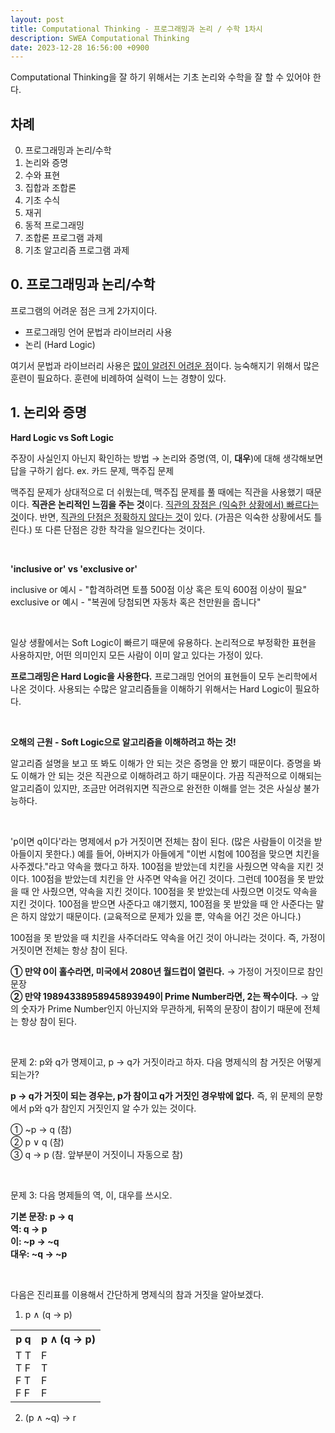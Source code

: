 ```yaml
---
layout: post
title: Computational Thinking - 프로그래밍과 논리 / 수학 1차시
description: SWEA Computational Thinking
date: 2023-12-28 16:56:00 +0900
---
```

Computational Thinking을 잘 하기 위해서는 기초 논리와 수학을 잘 할 수 있어야 한다. 

## 차례

0. 프로그래밍과 논리/수학
1. 논리와 증명
2. 수와 표현
3. 집합과 조합론
4. 기초 수식
5. 재귀
6. 동적 프로그래밍
7. 조합론 프로그램 과제
8. 기초 알고리즘 프로그램 과제

## 0. 프로그래밍과 논리/수학

프로그램의 어려운 점은 크게 2가지이다.

- 프로그래밍 언어 문법과 라이브러리 사용
- 논리 (Hard Logic)

여기서 문법과 라이브러리 사용은 <u>많이 알려진 어려운 점</u>이다. 능숙해지기 위해서 많은 훈련이 필요하다. 훈련에 비례하여 실력이 느는 경향이 있다.

## 1. 논리와 증명

<b>Hard Logic vs Soft Logic</b>

주장이 사실인지 아닌지 확인하는 방법 → 논리와 증명(역, 이, <b>대우</b>)에 대해 생각해보면 답을 구하기 쉽다. ex. 카드 문제, 맥주집 문제

맥주집 문제가 상대적으로 더 쉬웠는데, 맥주집 문제를 풀 때에는 직관을 사용했기 때문이다. <b>직관은 논리적인 느낌을 주는 것</b>이다. <u>직관의 장점은 (익숙한 상황에서) 빠르다는 것</u>이다. 반면, <u>직관의 단점은 정확하지 않다는 것</u>이 있다. (가끔은 익숙한 상황에서도 틀린다.) 또 다른 단점은 강한 착각을 일으킨다는 것이다.

<br>

<b>'inclusive or' vs 'exclusive or'</b>

inclusive or 예시 - "합격하려면 토플 500점 이상 혹은 토익 600점 이상이 필요"\
exclusive or 예시 - "복권에 당첨되면 자동차 혹은 천만원을 줍니다"

<br>

일상 생활에서는 Soft Logic이 빠르기 때문에 유용하다. 논리적으로 부정확한 표현을 사용하지만, 어떤 의미인지 모든 사람이 이미 알고 있다는 가정이 있다.

<b>프로그래밍은 Hard Logic을 사용한다.</b> 프로그래밍 언어의 표현들이 모두 논리학에서 나온 것이다. 사용되는 수많은 알고리즘들을 이해하기 위해서는 Hard Logic이 필요하다.

<br>

<b>오해의 근원 - Soft Logic으로 알고리즘을 이해하려고 하는 것!</b>

알고리즘 설명을 보고 또 봐도 이해가 안 되는 것은 증명을 안 봤기 때문이다. 증명을 봐도 이해가 안 되는 것은 직관으로 이해하려고 하기 때문이다. 가끔 직관적으로 이해되는 알고리즘이 있지만, 조금만 어려워지면 직관으로 완전한 이해를 얻는 것은 사실상 불가능하다.

<br>

'p이면 q이다'라는 명제에서 p가 거짓이면 전체는 참이 된다. (많은 사람들이 이것을 받아들이지 못한다.) 예를 들어, 아버지가 아들에게 "이번 시험에 100점을 맞으면 치킨을 사주겠다."라고 약속을 했다고 하자. 100점을 받았는데 치킨을 사줬으면 약속을 지킨 것이다. 100점을 받았는데 치킨을 안 사주면 약속을 어긴 것이다. 그런데 100점을 못 받았을 때 안 사줬으면, 약속을 지킨 것이다. 100점을 못 받았는데 사줬으면 이것도 약속을 지킨 것이다. 100점을 받으면 사준다고 얘기했지, 100점을 못 받았을 때 안 사준다는 말은 하지 않았기 때문이다. (교육적으로 문제가 있을 뿐, 약속을 어긴 것은 아니다.)

100점을 못 받았을 때 치킨을 사주더라도 약속을 어긴 것이 아니라는 것이다. 즉, 가정이 거짓이면 전체는 항상 참이 된다.

<b>① 만약 0이 홀수라면, 미국에서 2080년 월드컵이 열린다.</b> → 가정이 거짓이므로 참인 문장\
<b>② 만약 19894338958945893949이 Prime Number라면, 2는 짝수이다.</b> → 앞의 숫자가 Prime Number인지 아닌지와 무관하게, 뒤쪽의 문장이 참이기 때문에 전체는 항상 참이 된다.

<br>

문제 2: p와 q가 명제이고, p → q가 거짓이라고 하자. 다음 명제식의 참 거짓은 어떻게 되는가?

<b>p → q가 거짓이 되는 경우는, p가 참이고 q가 거짓인 경우밖에 없다.</b> 즉, 위 문제의 문항에서 p와 q가 참인지 거짓인지 알 수가 있는 것이다.

① ~p → q (참)\
② p ∨ q (참)\
③ q → p (참. 앞부분이 거짓이니 자동으로 참)

<br>

문제 3: 다음 명제들의 역, 이, 대우를 쓰시오.

<b>기본 문장: p → q</b>\
<b>역: q → p</b>\
<b>이: ~p → ~q</b>\
<b>대우: ~q → ~p</b>

<br>

다음은 진리표를 이용해서 간단하게 명제식의 참과 거짓을 알아보겠다.

1. p ∧ (q → p)

<table>
    <tr>
        <th>p q</th>
        <th>p ∧ (q → p)</th>
    </tr>
    <tr>
        <td>T T<br>T F<br>F T<br>F F</td>
        <td>F<br>T<br>F<br>F</td>
    </tr>
</table>

2. (p ∧ ~q) → r

